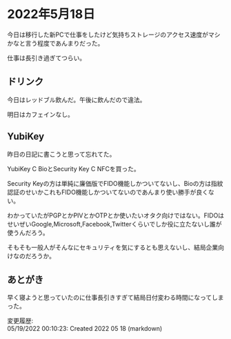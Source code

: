 # 2022年5月18日

今日は移行した新PCで仕事をしたけど気持ちストレージのアクセス速度がマシかなと言う程度であんまりだった。

仕事は長引き過ぎてつらい。

## ドリンク

今日はレッドブル飲んだ。午後に飲んだので違法。

明日はカフェインなし。

## YubiKey

昨日の日記に書こうと思って忘れてた。

YubiKey C BioとSecurity Key C NFCを買った。

Security Keyの方は単純に廉価版でFIDO機能しかついてないし、Bioの方は指紋認証のせいかこれもFIDO機能しかついてないのであんまり使い勝手が良くない。

わかっていたがPGPとかPIVとかOTPとか使いたいオタク向けではない。FIDOはせいぜいGoogle,Microsoft,Facebook,Twitterくらいでしか役に立たないし誰が使うんだろう。

そもそも一般人がそんなにセキュリティを気にするとも思えないし、結局企業向けなのだろうか。

## あとがき

早く寝ようと思っていたのに仕事長引きすぎて結局日付変わる時間になってしまった。

変更履歴:  
05/19/2022 00:10:23: Created 2022 05 18 (markdown)  
